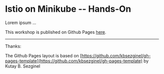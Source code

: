 # Istio on Minikube -- Hands-On

Lorem ipsum ...

This workshop is published on Github Pages [here](https://XXX.github.io/YYY/).

---

Thanks: 

The Github Pages layout is based on [https://github.com/kbsezginel/gh-pages-template](https://github.com/kbsezginel/gh-pages-template) by Kutay B. Sezginel